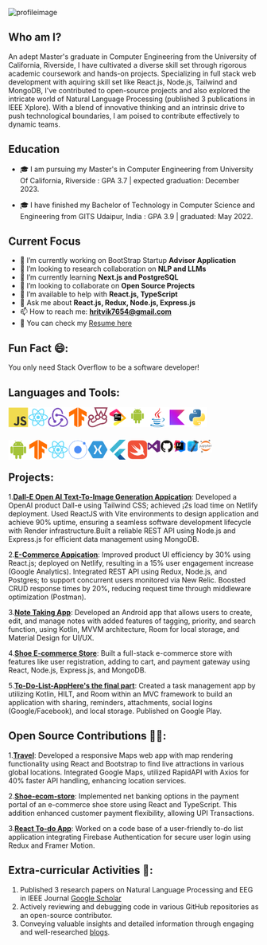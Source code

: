 ![profileimage](https://github.com/hritvikgupta/hritvikgupta.github.io/assets/60143996/a60d3e65-a426-4a22-83f5-3cd623a1e0d5)


## Who am I?

An adept Master's graduate in Computer Engineering from the University of California, Riverside, I have cultivated a diverse skill set through rigorous academic coursework and hands-on projects. Specializing in full stack web development with aquiring skill set like React.js, Node.js, Tailwind and MongoDB, I've contributed to open-source projects and also explored the intricate world of Natural Language Processing (published 3 publications in IEEE Xplore). With a blend of innovative thinking and an intrinsic drive to push technological boundaries, I am poised to contribute effectively to dynamic teams.


## Education
- 🎓 I am pursuing my Master's in Computer Engineering from University Of California, Riverside : GPA 3.7 | expected graduation: December 2023. 

- 🎓 I have finished my Bachelor of Technology in Computer Science and Engineering from GITS Udaipur, India : GPA 3.9 | graduated: May 2022.

## Current Focus
- 🔭 I’m currently working on BootStrap Startup **Advisor Application**
- 👯 I’m looking to research collaboration on **NLP and LLMs**
- 🌱 I’m currently learning **Next.js and PostgreSQL**
- 👯 I’m looking to collaborate on **Open Source Projects**
- 🤝 I’m available to help with **React.js, TypeScript**
- 💬 Ask me about **React.js, Redux, Node.js, Express.js**
- 📫 How to reach me: **hritvik7654@gmail.com**
- 📄 You can check my [Resume here](https://drive.google.com/file/d/1u8Ie3a5n6IaR3K2b1v4rHSy1dWZicxUT/view?usp=sharing)
  

## Fun Fact 😄:
You only need Stack Overflow to be a software developer!


## Languages and Tools:
<p align="left">
<img align="left" alt="JavaScript" width="40px" src="https://raw.githubusercontent.com/devicons/devicon/master/icons/javascript/javascript-original.svg" />
<img align="left" alt="React.js" width="40px" src="https://raw.githubusercontent.com/devicons/devicon/master/icons/react/react-original.svg" />
<img align="left" alt="Redux" width="40px" src="https://raw.githubusercontent.com/devicons/devicon/master/icons/redux/redux-original.svg" />
<img align="left" alt="Tensorflow" width="40px" src="https://raw.githubusercontent.com/devicons/devicon/master/icons/tensorflow/tensorflow-original.svg" />
<img align="left" alt="Jest" width="40px" src="https://raw.githubusercontent.com/devicons/devicon/master/icons/jest/jest-plain.svg" />
<img align="left" alt="Jetpack Compose" width="40px" src="https://raw.githubusercontent.com/devicons/devicon/master/icons/jetbrains/jetbrains-original.svg" />
<img align="left" alt="Room" width="40px" src="https://raw.githubusercontent.com/devicons/devicon/master/icons/android/android-original-wordmark.svg" />
<img align="left" alt="Java" width="40px" src="https://raw.githubusercontent.com/devicons/devicon/master/icons/java/java-original.svg" />
<img align="left" alt="Kotlin" width="40px" src="https://raw.githubusercontent.com/devicons/devicon/master/icons/kotlin/kotlin-original.svg" />
<img align="left" alt="Python" width="40px" src="https://raw.githubusercontent.com/devicons/devicon/master/icons/python/python-original.svg" />
</p>
<br />
<br />
<br />

<p>
<img align="left" alt="Android Studio" width="40px" src="https://raw.githubusercontent.com/devicons/devicon/master/icons/android/android-original.svg" />
<img align="left" alt="Tensorflow" width="40px" src="https://raw.githubusercontent.com/devicons/devicon/master/icons/tensorflow/tensorflow-original.svg" />
<img align="left" alt="React Native" width="40px" src="https://raw.githubusercontent.com/devicons/devicon/master/icons/react/react-original.svg" />
<img align="left" alt="Ionic" width="40px" src="https://raw.githubusercontent.com/devicons/devicon/master/icons/ionic/ionic-original.svg" />
<img align="left" alt="Xamarin" width="40px" src="https://raw.githubusercontent.com/devicons/devicon/master/icons/xamarin/xamarin-original.svg" />
<img align="left" alt="Flutter" width="40px" src="https://raw.githubusercontent.com/devicons/devicon/master/icons/flutter/flutter-original.svg" />
<img align="left" alt="Swift" width="40px" src="https://raw.githubusercontent.com/devicons/devicon/master/icons/swift/swift-original.svg" />

<img align="left" alt="Visual Studio Code" width="26px" src="https://raw.githubusercontent.com/devicons/devicon/master/icons/visualstudio/visualstudio-plain.svg" />
<img align="left" alt="GitHub" width="26px" src="https://raw.githubusercontent.com/devicons/devicon/master/icons/github/github-original.svg" />
<img align="left" alt="IntelliJ IDEA" width="26px" src="https://raw.githubusercontent.com/devicons/devicon/master/icons/intellij/intellij-original.svg" />
<img align="left" alt="Xcode" width="26px" src="https://raw.githubusercontent.com/devicons/devicon/master/icons/xcode/xcode-original.svg" />
<img align="left" alt="Jupyter" width="26px" src="https://raw.githubusercontent.com/devicons/devicon/master/icons/jupyter/jupyter-original-wordmark.svg" />
</p>

<br />
<br />

## Projects:

1.**[Dall-E Open AI Text-To-Image Generation Appication](https://github.com/hritvikgupta/dalle_clone)**: Developed a OpenAI product Dall-e using Tailwind CSS; achieved ¡2s load time on Netlify deployment. Used ReactJS with Vite environments to design application and achieve 90% uptime, ensuring a seamless software
development lifecycle with Render infrastructure.Built a reliable REST API using Node.js and Express.js for efficient data management using MongoDB. 

2.**[E-Commerce Appication](https://shopping-ekart.netlify.app/)**: Improved product UI efficiency by 30% using React.js; deployed on Netlify, resulting in a 15% user engagement increase (Google Analytics). Integrated REST API using Redux, Node.js, and Postgres; to support concurrent users monitored via New Relic. Boosted CRUD response times by 20%, reducing request time through middleware optimization (Postman).

3.**[Note Taking App](https://github.com/hritvikgupta/Note-Taking-App)**: Developed an Android app that allows users to create, edit, and manage notes with added features of tagging, priority, and search function, using Kotlin, MVVM architecture, Room for local storage, and Material Design for UI/UX.

4.**[Shoe E-commerce Store](https://github.com/hritvikgupta/Shoe-E-commerce-Store)**: Built a full-stack e-commerce store with features like user registration, adding to cart, and payment gateway using React, Node.js, Express.js, and MongoDB.

5.**[To-Do-List-AppHere's the final part](https://github.com/hritvikgupta/To-Do-List-App)**: Created a task management app by utilizing Kotlin, HILT, and Room within an MVC framework to build an application with sharing, reminders, attachments, social logins (Google/Facebook), and local storage. Published on Google Play.

## Open Source Contributions 👨‍💻:

1.**[Travel](https://travellocate.netlify.app/)**: Developed a responsive Maps web app with map rendering functionality using React and Bootstrap to find live
attractions in various global locations. Integrated Google Maps, utilized RapidAPI with Axios for 40% faster API handling, enhancing location services.

2.**[Shoe-ecom-store](https://github.com/hritvikgupta/Shoe-ecom-store)**: Implemented net banking options in the payment portal of an e-commerce shoe store using React and TypeScript. This addition enhanced customer payment flexibility, allowing UPI Transactions.

3.**[React To-do App](https://github.com/hritvikgupta/React-To-do-App)**: Worked on a code base of a user-friendly to-do list application integrating Firebase Authentication for secure user login using Redux and Framer Motion.

## Extra-curricular Activities 🎯:

1. Published 3 research papers on Natural Language Processing and EEG in IEEE Journal [Google Scholar](https://scholar.google.com/citations?user=ShxBp2MAAAAJ&hl=en)
2. Actively reviewing and debugging code in various GitHub repositories as an open-source contributor.
3. Conveying valuable insights and detailed information through engaging and well-researched [blogs](https://hritvikgupta.netlify.app/#blogs).
